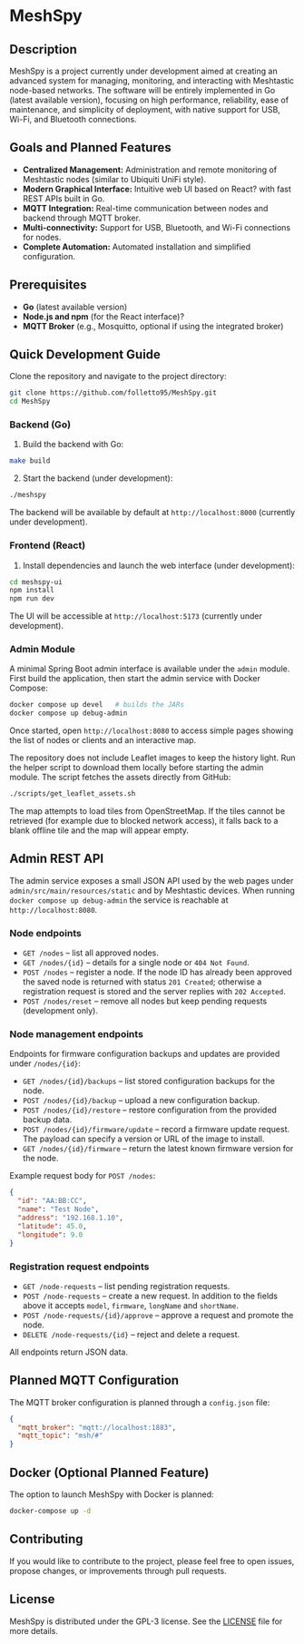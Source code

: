 # MeshSpy

## Description

MeshSpy is a project currently under development aimed at creating an advanced system for managing, monitoring, and interacting with Meshtastic node-based networks. The software will be entirely implemented in Go (latest available version), focusing on high performance, reliability, ease of maintenance, and simplicity of deployment, with native support for USB, Wi-Fi, and Bluetooth connections.

## Goals and Planned Features

* **Centralized Management:** Administration and remote monitoring of Meshtastic nodes (similar to Ubiquiti UniFi style).
* **Modern Graphical Interface:** Intuitive web UI based on React? with fast REST APIs built in Go.
* **MQTT Integration:** Real-time communication between nodes and backend through MQTT broker.
* **Multi-connectivity:** Support for USB, Bluetooth, and Wi-Fi connections for nodes.
* **Complete Automation:** Automated installation and simplified configuration.

## Prerequisites

* **Go** (latest available version)
* **Node.js and npm** (for the React interface)?
* **MQTT Broker** (e.g., Mosquitto, optional if using the integrated broker)

## Quick Development Guide

Clone the repository and navigate to the project directory:

```bash
git clone https://github.com/folletto95/MeshSpy.git
cd MeshSpy
```

### Backend (Go)

1. Build the backend with Go:

```bash
make build
```

2. Start the backend (under development):

```bash
./meshspy
```

The backend will be available by default at `http://localhost:8000` (currently under development).

### Frontend (React)

1. Install dependencies and launch the web interface (under development):

```bash
cd meshspy-ui
npm install
npm run dev
```

The UI will be accessible at `http://localhost:5173` (currently under development).

### Admin Module

A minimal Spring Boot admin interface is available under the `admin` module.
First build the application, then start the admin service with Docker Compose:

```bash
docker compose up devel   # builds the JARs
docker compose up debug-admin
```

Once started, open `http://localhost:8080` to access simple pages showing the list of nodes or clients and an interactive map.

The repository does not include Leaflet images to keep the history light. Run the helper script to download them locally before starting the admin module.  The script fetches the assets directly from GitHub:

```bash
./scripts/get_leaflet_assets.sh
```

The map attempts to load tiles from OpenStreetMap. If the tiles cannot be retrieved (for example due to blocked network access), it falls back to a blank offline tile and the map will appear empty.
## Admin REST API

The admin service exposes a small JSON API used by the web pages under
`admin/src/main/resources/static` and by Meshtastic devices. When running
`docker compose up debug-admin` the service is reachable at
`http://localhost:8080`.

### Node endpoints

* `GET /nodes` – list all approved nodes.
* `GET /nodes/{id}` – details for a single node or `404 Not Found`.
* `POST /nodes` – register a node. If the node ID has already been approved the
  saved node is returned with status `201 Created`; otherwise a registration
  request is stored and the server replies with `202 Accepted`.
* `POST /nodes/reset` – remove all nodes but keep pending requests (development only).

### Node management endpoints

Endpoints for firmware configuration backups and updates are provided under `/nodes/{id}`:

* `GET /nodes/{id}/backups` – list stored configuration backups for the node.
* `POST /nodes/{id}/backup` – upload a new configuration backup.
* `POST /nodes/{id}/restore` – restore configuration from the provided backup data.
* `POST /nodes/{id}/firmware/update` – record a firmware update request. The payload
  can specify a version or URL of the image to install.
* `GET /nodes/{id}/firmware` – return the latest known firmware version for the node.

Example request body for `POST /nodes`:

```json
{
  "id": "AA:BB:CC",
  "name": "Test Node",
  "address": "192.168.1.10",
  "latitude": 45.0,
  "longitude": 9.0
}
```

### Registration request endpoints

* `GET /node-requests` – list pending registration requests.
* `POST /node-requests` – create a new request. In addition to the fields above
  it accepts `model`, `firmware`, `longName` and `shortName`.
* `POST /node-requests/{id}/approve` – approve a request and promote the node.
* `DELETE /node-requests/{id}` – reject and delete a request.

All endpoints return JSON data.

## Planned MQTT Configuration

The MQTT broker configuration is planned through a `config.json` file:

```json
{
  "mqtt_broker": "mqtt://localhost:1883",
  "mqtt_topic": "msh/#"
}
```

## Docker (Optional Planned Feature)

The option to launch MeshSpy with Docker is planned:

```bash
docker-compose up -d
```

## Contributing

If you would like to contribute to the project, please feel free to open issues, propose changes, or improvements through pull requests.

## License

MeshSpy is distributed under the GPL-3 license. See the [LICENSE](LICENSE) file for more details.
